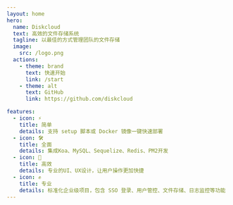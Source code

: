 ```yaml
---
layout: home
hero:
  name: Diskcloud
  text: 高效的文件存储系统
  tagline: 以最佳的方式管理团队的文件存储
  image:
    src: /logo.png
  actions:
    - theme: brand
      text: 快速开始
      link: /start
    - theme: alt
      text: GitHub
      link: https://github.com/diskcloud

features:
  - icon: ⚡
    title: 简单
    details: 支持 setup 脚本或 Docker 镜像一键快速部署
  - icon: 🛠️
    title: 全面
    details: 集成Koa、MySQL、Sequelize、Redis、PM2开发
  - icon: 🚗
    title: 高效
    details: 专业的UI、UX设计，让用户操作更加快捷
  - icon: ✊
    title: 专业
    details: 标准化企业级项目，包含 SSO 登录、用户管控、文件存储、日志监控等功能
---
```

